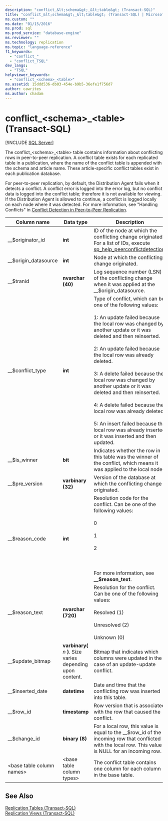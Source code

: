 ```yaml
---
description: "conflict_&lt;schema&gt;_&lt;table&gt; (Transact-SQL)"
title: "conflict_&lt;schema&gt;_&lt;table&gt; (Transact-SQL) | Microsoft Docs"
ms.custom: ""
ms.date: "01/15/2016"
ms.prod: sql
ms.prod_service: "database-engine"
ms.reviewer: ""
ms.technology: replication
ms.topic: "language-reference"
f1_keywords: 
  - "conflict_"
  - "conflict_TSQL"
dev_langs: 
  - "TSQL"
helpviewer_keywords: 
  - "conflict_<schema>_<table>"
ms.assetid: 15ddd536-db03-454e-b9b5-36efe1f756d7
author: cawrites
ms.author: chadam
---
```

# conflict_&lt;schema&gt;_&lt;table&gt; (Transact-SQL)
[!INCLUDE [SQL Server](../../includes/applies-to-version/sqlserver.md)]

  The conflict_\<schema>_\<table> table contains information about conflicting rows in peer-to-peer replication. A conflict table exists for each replicated table in a publication, where the name of the conflict table is appended with the schema and article name. These article-specific conflict tables exist in each publication database.  
  
 For peer-to-peer replication, by default, the Distribution Agent fails when it detects a conflict. A conflict error is logged into the error log, but no conflict data is logged into the conflict table; therefore it is not available for viewing. If the Distribution Agent is allowed to continue, a conflict is logged locally on each node where it was detected. For more information, see "Handling Conflicts" in [Conflict Detection in Peer-to-Peer Replication](../../relational-databases/replication/transactional/peer-to-peer-conflict-detection-in-peer-to-peer-replication.md).  
  
|Column name|Data type|Description|  
|-----------------|---------------|-----------------|  
|__$originator_id|**int**|ID of the node at which the conflicting change originated. For a list of IDs, execute [sp_help_peerconflictdetection](../../relational-databases/system-stored-procedures/sp-help-peerconflictdetection-transact-sql.md).|  
|__$origin_datasource|**int**|Node at which the conflicting change originated.|  
|__$tranid|**nvarchar (40)**|Log sequence number (LSN) of the conflicting change when it was applied at the __$origin_datasource.|  
|__$conflict_type|**int**|Type of conflict, which can be one of the following values:<br /><br /> 1: An update failed because the local row was changed by another update or it was deleted and then reinserted.<br /><br /> 2: An update failed because the local row was already deleted.<br /><br /> 3: A delete failed because the local row was changed by another update or it was deleted and then reinserted.<br /><br /> 4: A delete failed because the local row was already deleted.<br /><br /> 5: An insert failed because the local row was already inserted or it was inserted and then updated.|  
|__$is_winner|**bit**|Indicates whether the row in this table was the winner of the conflict, which means it was applied to the local node.|  
|__$pre_version|**varbinary (32)**|Version of the database at which the conflicting change originated.|  
|__$reason_code|**int**|Resolution code for the conflict. Can be one of the following values:<br /><br /> 0<br /><br /> 1<br /><br /> 2<br /><br /> <br /><br /> For more information, see **__$reason_text**.|  
|__$reason_text|**nvarchar (720)**|Resolution for the conflict. Can be one of the following values:<br /><br /> Resolved (1)<br /><br /> Unresolved (2)<br /><br /> Unknown (0)|  
|__$update_bitmap|**varbinary(** *n* **)**. Size varies depending upon content.|Bitmap that indicates which columns were updated in the case of an update-update conflict.|  
|__$inserted_date|**datetime**|Date and time that the conflicting row was inserted into this table.|  
|__$row_id|**timestamp**|Row version that is associated with the row that caused the conflict.|  
|__$change_id|**binary (8)**|For a local row, this value is equal to the __$row_id of the incoming row that conflicted with the local row. This value is NULL for an incoming row.|  
|\<base table column names>|\<base table column types>|The conflict table contains one column for each column in the base table.|  
  
## See Also  
 [Replication Tables &#40;Transact-SQL&#41;](../../relational-databases/system-tables/replication-tables-transact-sql.md)   
 [Replication Views &#40;Transact-SQL&#41;](../../relational-databases/system-views/replication-views-transact-sql.md)  
  
  
